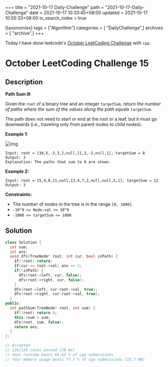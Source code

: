 +++
title = "2021-10-17 Daily-Challenge"
path = "2021-10-17-Daily-Challenge"
date = 2021-10-17 10:33:45+08:00
updated = 2021-10-17 10:55:33+08:00
in_search_index = true

[taxonomies]
tags = ["Algorithm"]
categories = [ "DailyChallenge",]
archives = [ "archive",]
+++

Today I have done leetcode's [October LeetCoding Challenge](https://leetcode.com/problems/path-sum-iii/) with `cpp`.

<!-- more -->

# October LeetCoding Challenge 15

## Description

**Path Sum III**

Given the `root` of a binary tree and an integer `targetSum`, return *the number of paths where the sum of the values along the path equals* `targetSum`.

The path does not need to start or end at the root or a leaf, but it must go downwards (i.e., traveling only from parent nodes to child nodes).

 

**Example 1:**

![img](https://assets.leetcode.com/uploads/2021/04/09/pathsum3-1-tree.jpg)

```
Input: root = [10,5,-3,3,2,null,11,3,-2,null,1], targetSum = 8
Output: 3
Explanation: The paths that sum to 8 are shown.
```

**Example 2:**

```
Input: root = [5,4,8,11,null,13,4,7,2,null,null,5,1], targetSum = 22
Output: 3
```

 

**Constraints:**

- The number of nodes in the tree is in the range `[0, 1000]`.
- `-10^9 <= Node.val <= 10^9`
- `-1000 <= targetSum <= 1000`

## Solution

``` cpp
class Solution {
  int sum;
  int ans;
  void dfs(TreeNode* root, int cur, bool inPath) {
    if(!root) return;
    if(cur == root->val) ans += 1;
    if(!inPath) {
      dfs(root->left, cur, false);
      dfs(root->right, cur, false);
    }
    dfs(root->left, cur-root->val, true);
    dfs(root->right, cur-root->val, true);
  }
public:
  int pathSum(TreeNode* root, int sum) {
    if(!root) return 0;
    this->sum = sum;
    dfs(root, sum, false);
    return ans;
  }
};

// Accepted
// 126/126 cases passed (20 ms)
// Your runtime beats 66.65 % of cpp submissions
// Your memory usage beats 77.5 % of cpp submissions (15.7 MB)
```
